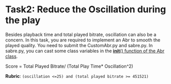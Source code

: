 # Task2: Reduce the Oscillation during the play

Besides playback time and total played bitrate, oscillation can also be a concern. In this task, you are required to implement an Abr to smooth the played quality. You need to submit the CustomAbr.py and sabre.py. In sabre.py, you can cast some class variables in the [__init__() function of the Abr class](https://gitlab.oit.duke.edu/xz234/cs514ece558-lab/-/blob/main/Task2/sabre.py#L471).

Score = Total Played Bitrate/ (Total Play Time* Oscillation^2)

**Rubric**: `(oscillation <=25) and (total played bitrate >= 451521)`

